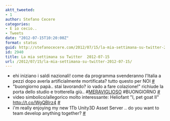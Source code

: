 ```yaml
---
aktt_tweeted:
- 1
author: Stefano Cecere
categories:
- E io cecio..
- Tweets
date: "2012-07-15T10:20:00Z"
format: status
guid: http://stefanocecere.com/2012/07/15/la-mia-settimana-su-twitter-2012-07-15/
id: 2940
title: La mia settimana su Twitter  2012-07-15
url: /2012/07/15/la-mia-settimana-su-twitter-2012-07-15/
---
```


<ul class="aktt_tweet_digest">
  <li>
    ehi iniziano i saldi nazionali! come da programma svenderanno l'Italia a pezzi dopo averla artificialmente mortificata? tutto questo per NOI <a href="http://twitter.com/StefanoCecere/statuses/224438080818524160" class="aktt_tweet_time">#</a>
  </li>
  <li>
    "buongiorno papà.. stai lavorando? io vado a fare colazione!" richiude la porta dello studio e trotterella giù.. #<a href="http://search.twitter.com/search?q=%23MERAVIGLIOSO" class="aktt_hashtag">MERAVIGLIOSO</a> #BUONGIORNO <a href="http://twitter.com/StefanoCecere/statuses/223674297103810561" class="aktt_tweet_time">#</a>
  </li>
  <li>
    video simbolico/allegorico molto interessante: Heliofant "I, pet goat II" <a href="http://t.co/WgQBIrz4" rel="nofollow">http://t.co/WgQBIrz4</a> <a href="http://twitter.com/StefanoCecere/statuses/222787560483733504" class="aktt_tweet_time">#</a>
  </li>
  <li>
    i'm really enjoying my new 1Tb Unity3D Asset Server .. do you want to team develop anything together? <a href="http://twitter.com/StefanoCecere/statuses/222584342457757696" class="aktt_tweet_time">#</a>
  </li>
</ul>